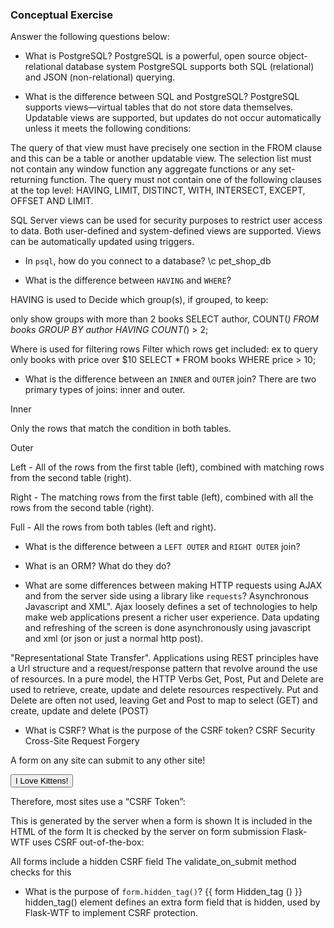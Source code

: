 ### Conceptual Exercise

Answer the following questions below:

- What is PostgreSQL?
PostgreSQL is a powerful, open source object-relational database system
PostgreSQL supports both SQL (relational) and JSON (non-relational) querying.

- What is the difference between SQL and PostgreSQL?
PostgreSQL supports views—virtual tables that do not store data themselves. Updatable views are supported, but updates do not occur automatically unless it meets the following conditions:

The query of that view must have precisely one section in the FROM clause and this can be a table or another updatable view.
The selection list must not contain any window function any aggregate functions or any set-returning function. 
The query must not contain one of the following clauses at the top level: HAVING, LIMIT, DISTINCT, WITH, INTERSECT, EXCEPT, OFFSET AND LIMIT.

SQL Server views can be used for security purposes to restrict user access to data. Both user-defined and system-defined views are supported. Views can be automatically updated using triggers. 

- In `psql`, how do you connect to a database?
\c pet_shop_db

- What is the difference between `HAVING` and `WHERE`?

HAVING is used to Decide which group(s), if grouped, to keep:

only show groups with more than 2 books
SELECT author, COUNT(*)
  FROM books
  GROUP BY author
  HAVING COUNT(*) > 2;

  Where is used for filtering rows
  Filter which rows get included:
 ex to query only books with price over $10
SELECT *
  FROM books
  WHERE price > 10;

- What is the difference between an `INNER` and `OUTER` join?
There are two primary types of joins: inner and outer.

Inner

Only the rows that match the condition in both tables.

Outer

Left - All of the rows from the first table (left), combined with matching rows 
from the second table (right).

Right - The matching rows from the first table (left), combined with all the rows 
from the second table (right).

Full - All the rows from both tables (left and right).

- What is the difference between a `LEFT OUTER` and `RIGHT OUTER` join?

- What is an ORM? What do they do?

- What are some differences between making HTTP requests using AJAX 
  and from the server side using a library like `requests`?
  Asynchronous Javascript and XML". Ajax loosely defines a set of technologies to help make web applications present a richer user experience. Data updating and refreshing of the screen is done asynchronously using javascript and xml (or json or just a normal http post).

"Representational State Transfer". Applications using REST principles have a Url structure and a request/response pattern that revolve around the use of resources. In a pure model, the HTTP Verbs Get, Post, Put and Delete are used to retrieve, create, update and delete resources respectively. Put and Delete are often not used, leaving Get and Post to map to select (GET) and create, update and delete (POST)

- What is CSRF? What is the purpose of the CSRF token?
CSRF Security
Cross-Site Request Forgery

A form on any site can submit to any other site!

<form action="http://yourbank.com/transfer" method="POST">
  <input type="hidden" name="from" value="your-acct">
  <input type="hidden" name="to" value="my-acct">
  <input type="hidden" name="amt" value="$1,000,000">
  <button type=submit">I Love Kittens!</button>
</form>
Therefore, most sites use a “CSRF Token”:

This is generated by the server when a form is shown
It is included in the HTML of the form
It is checked by the server on form submission
Flask-WTF uses CSRF out-of-the-box:

All forms include a hidden CSRF field
The validate_on_submit method checks for this

- What is the purpose of `form.hidden_tag()`?
{{ form Hidden_tag () }} hidden_tag() element defines an extra form field that 
is hidden, used by Flask-WTF to implement CSRF protection.
